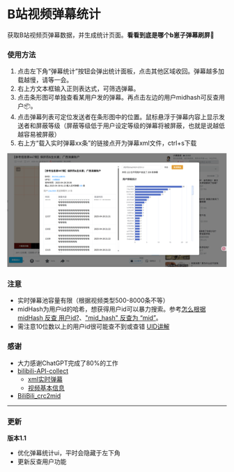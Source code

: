 # B站视频弹幕统计
获取B站视频页弹幕数据，并生成统计页面。**看看到底是哪个b崽子弹幕刷屏🔪**

### 使用方法
1. 点击左下角“弹幕统计”按钮会弹出统计面板，点击其他区域收回。弹幕越多加载越慢，请等一会。
2. 右上方文本框输入正则表达式，可筛选弹幕。
3. 点击条形图可单独查看某用户发的弹幕。再点击左边的用户midhash可反查用户📦。
4. 点击弹幕列表可定位发送者在条形图中的位置。鼠标悬浮于弹幕内容上显示发送者和屏蔽等级（屏蔽等级低于用户设定等级的弹幕将被屏蔽，也就是说越低越容易被屏蔽）
5. 右上方“载入实时弹幕xx条”的链接点开为弹幕xml文件，ctrl+s下载

![图片01](images/bili-danmaku-statistic-example01.png)

### 注意
- 实时弹幕池容量有限（根据视频类型500-8000条不等）
- midHash为用户id的哈希，想获得用户id可以暴力搜索。参考[怎么根据 midHash 反查 用户id?](https://github.com/SocialSisterYi/bilibili-API-collect/issues/698#issuecomment-1577172809)、["mid_hash" 反查为 “mid”](https://github.com/Aruelius/crc32-crack)。
- 需注意10位数以上的用户id很可能查不到或查错 [UID讲解](https://www.bilibili.com/opus/921946620241641476)


### 感谢
- 大力感谢ChatGPT完成了80%的工作
- [bilibili-API-collect](https://github.com/SocialSisterYi/bilibili-API-collect)
  - [xml实时弹幕](https://github.com/SocialSisterYi/bilibili-API-collect/blob/master/docs/danmaku/danmaku_xml.md)
  - [视频基本信息](https://github.com/SocialSisterYi/bilibili-API-collect/blob/master/docs/video/info.md)
- [BiliBili_crc2mid](https://github.com/shafferjohn/bilibili-search)

---
### 更新

**版本1.1**
- 优化弹幕统计ui，平时会隐藏于左下角
- 更新反查用户功能
